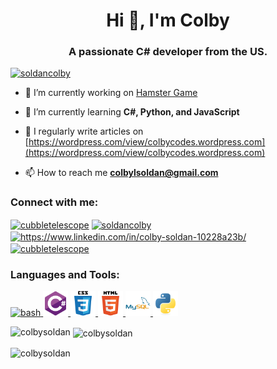 <h1 align="center">Hi 👋, I'm Colby</h1>
<h3 align="center">A passionate C# developer from the US.</h3>

<p align="left"> <a href="https://twitter.com/soldancolby" target="blank"><img src="https://img.shields.io/twitter/follow/soldancolby?logo=twitter&style=for-the-badge" alt="soldancolby" /></a> </p>

- 🔭 I’m currently working on [Hamster Game](https://github.com/colbysoldan/HamsterAdventure)

- 🌱 I’m currently learning **C#, Python, and JavaScript**

- 📝 I regularly write articles on [https://wordpress.com/view/colbycodes.wordpress.com](https://wordpress.com/view/colbycodes.wordpress.com)

- 📫 How to reach me **colbylsoldan@gmail.com**

<h3 align="left">Connect with me:</h3>
<p align="left">
<a href="https://codepen.io/cubbletelescope" target="blank"><img align="center" src="https://raw.githubusercontent.com/rahuldkjain/github-profile-readme-generator/master/src/images/icons/Social/codepen.svg" alt="cubbletelescope" height="30" width="40" /></a>
<a href="https://twitter.com/soldancolby" target="blank"><img align="center" src="https://raw.githubusercontent.com/rahuldkjain/github-profile-readme-generator/master/src/images/icons/Social/twitter.svg" alt="soldancolby" height="30" width="40" /></a>
<a href="https://linkedin.com/in/https://www.linkedin.com/in/colby-soldan-10228a23b/" target="blank"><img align="center" src="https://raw.githubusercontent.com/rahuldkjain/github-profile-readme-generator/master/src/images/icons/Social/linked-in-alt.svg" alt="https://www.linkedin.com/in/colby-soldan-10228a23b/" height="30" width="40" /></a>
<a href="https://instagram.com/cubbletelescope" target="blank"><img align="center" src="https://raw.githubusercontent.com/rahuldkjain/github-profile-readme-generator/master/src/images/icons/Social/instagram.svg" alt="cubbletelescope" height="30" width="40" /></a>
</p>

<h3 align="left">Languages and Tools:</h3>
<p align="left"> <a href="https://www.gnu.org/software/bash/" target="_blank" rel="noreferrer"> <img src="https://www.vectorlogo.zone/logos/gnu_bash/gnu_bash-icon.svg" alt="bash" width="40" height="40"/> </a> <a href="https://www.w3schools.com/cs/" target="_blank" rel="noreferrer"> <img src="https://raw.githubusercontent.com/devicons/devicon/master/icons/csharp/csharp-original.svg" alt="csharp" width="40" height="40"/> </a> <a href="https://www.w3schools.com/css/" target="_blank" rel="noreferrer"> <img src="https://raw.githubusercontent.com/devicons/devicon/master/icons/css3/css3-original-wordmark.svg" alt="css3" width="40" height="40"/> </a> <a href="https://www.w3.org/html/" target="_blank" rel="noreferrer"> <img src="https://raw.githubusercontent.com/devicons/devicon/master/icons/html5/html5-original-wordmark.svg" alt="html5" width="40" height="40"/> </a> <a href="https://www.mysql.com/" target="_blank" rel="noreferrer"> <img src="https://raw.githubusercontent.com/devicons/devicon/master/icons/mysql/mysql-original-wordmark.svg" alt="mysql" width="40" height="40"/> </a> <a href="https://www.python.org" target="_blank" rel="noreferrer"> <img src="https://raw.githubusercontent.com/devicons/devicon/master/icons/python/python-original.svg" alt="python" width="40" height="40"/> </a> </p>

<p><img align="left" src="https://github-readme-stats.vercel.app/api/top-langs?username=colbysoldan&show_icons=true&locale=en&layout=compact" alt="colbysoldan" /></p>

<p>&nbsp;<img align="center" src="https://github-readme-stats.vercel.app/api?username=colbysoldan&show_icons=true&locale=en" alt="colbysoldan" /></p>

<p><img align="center" src="https://github-readme-streak-stats.herokuapp.com/?user=colbysoldan&" alt="colbysoldan" /></p>
